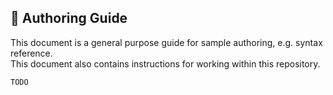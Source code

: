 ## 🦇 Authoring Guide

This document is a general purpose guide for sample authoring, e.g. syntax reference.  
This document also contains instructions for working within this repository.

`TODO`
